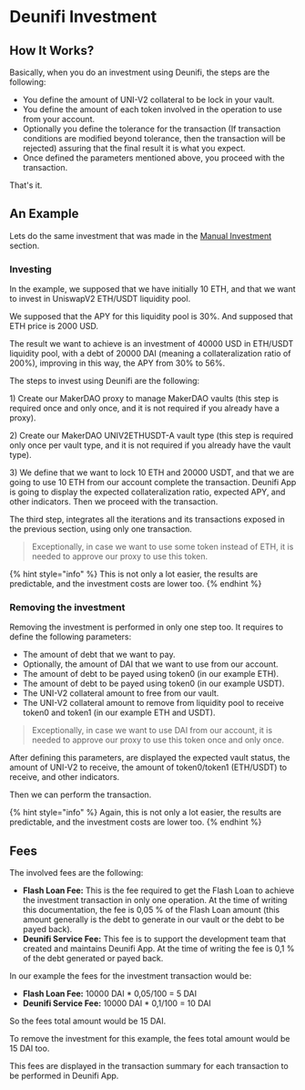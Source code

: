 # Deunifi Investment

## How It Works?

Basically, when you do an investment using Deunifi, the steps are the following:

* You define the amount of UNI-V2 collateral to be lock in your vault.
* You define the amount of each token involved in the operation to use from your account.
* Optionally you define the tolerance for the transaction \(If transaction conditions are modified beyond tolerance, then the transaction will be rejected\) assuring that the final result it is what you expect.
* Once defined the parameters mentioned above, you proceed with the transaction.

That's it.

## An Example

Lets do the same investment that was made in the [Manual Investment](deunifi-transaction.md) section.

### Investing

In the example, we supposed that we have initially 10 ETH, and that we want to invest in UniswapV2 ETH/USDT liquidity pool.

We supposed that the APY for this liquidity pool is 30%. And supposed that ETH price is 2000 USD.

The result we want to achieve is an investment of 40000 USD in ETH/USDT liquidity pool, with a debt of 20000 DAI \(meaning a collateralization ratio of 200%\), improving in this way, the APY from 30% to 56%.

The steps to invest using Deunifi are the following:

1\) Create our MakerDAO proxy to manage MakerDAO vaults \(this step is required once and only once, and it is not required if you already have a proxy\).

2\) Create our MakerDAO UNIV2ETHUSDT-A vault type \(this step is required only once per vault type, and it is not required if you already have the vault type\).

3\) We define that we want to lock 10 ETH and 20000 USDT, and that we are going to use 10 ETH from our account complete the transaction. Deunifi App is going to display the expected collateralization ratio, expected APY, and other indicators. Then we proceed with the transaction.

The third step, integrates all the iterations and its transactions exposed in the previous section, using only one transaction.

> Exceptionally, in case we want to use some token instead of ETH, it is needed to approve our proxy to use this token.

{% hint style="info" %}
This is not only a lot easier, the results are predictable, and the investment costs are lower too.
{% endhint %}

### Removing the investment

Removing the investment is performed in only one step too. It requires to define the following parameters:

* The amount of debt that we want to pay.
* Optionally, the amount of DAI that we want to use from our account.
* The amount of debt to be payed using token0 \(in our example ETH\).
* The amount of debt to be payed using token0 \(in our example USDT\).
* The UNI-V2 collateral amount to free from our vault.
* The UNI-V2 collateral amount to remove from liquidity pool to receive token0 and token1 \(in our example ETH and USDT\).

> Exceptionally, in case we want to use DAI from our account, it is needed to approve our proxy to use this token once and only once.

After defining this parameters, are displayed the expected vault status, the amount of UNI-V2 to receive, the amount of token0/token1 \(ETH/USDT\) to receive, and other indicators.

Then we can perform the transaction.

{% hint style="info" %}
Again, this is not only a lot easier, the results are predictable, and the investment costs are lower too.
{% endhint %}

## Fees

The involved fees are the following:

* **Flash Loan Fee:** This is the fee required to get the Flash Loan to achieve the investment transaction in only one operation. At the time of writing this documentation, the fee is 0,05 % of the Flash Loan amount \(this amount generally is the debt to generate in our vault or the debt to be payed back\).
* **Deunifi Service Fee:** This fee is to support the development team that created and maintains Deunifi App. At the time of writing the fee is 0,1 % of the debt generated or payed back.

In our example the fees for the investment transaction would be:

* **Flash Loan Fee:** 10000 DAI \* 0,05/100 = 5 DAI
* **Deunifi Service Fee:** 10000 DAI \* 0,1/100 = 10 DAI

So the fees total amount would be 15 DAI.

To remove the investment for this example, the fees total amount would be 15 DAI too.

This fees are displayed in the transaction summary for each transaction to be performed in Deunifi App. 

